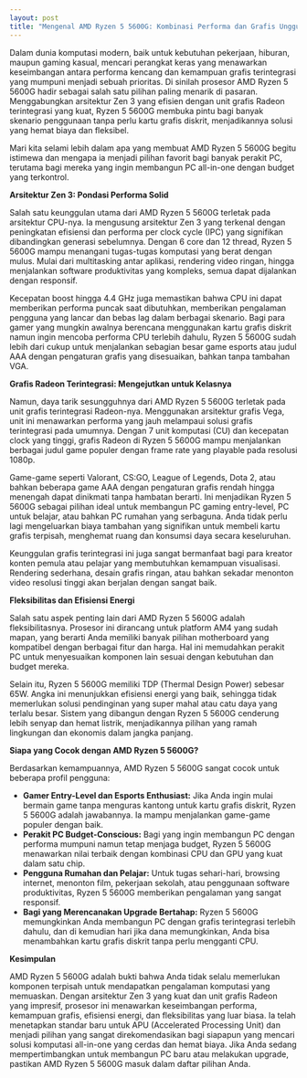 ```yaml
---
layout: post
title: "Mengenal AMD Ryzen 5 5600G: Kombinasi Performa dan Grafis Unggul"
---
```


Dalam dunia komputasi modern, baik untuk kebutuhan pekerjaan, hiburan, maupun gaming kasual, mencari perangkat keras yang menawarkan keseimbangan antara performa kencang dan kemampuan grafis terintegrasi yang mumpuni menjadi sebuah prioritas. Di sinilah prosesor AMD Ryzen 5 5600G hadir sebagai salah satu pilihan paling menarik di pasaran. Menggabungkan arsitektur Zen 3 yang efisien dengan unit grafis Radeon terintegrasi yang kuat, Ryzen 5 5600G membuka pintu bagi banyak skenario penggunaan tanpa perlu kartu grafis diskrit, menjadikannya solusi yang hemat biaya dan fleksibel.

Mari kita selami lebih dalam apa yang membuat AMD Ryzen 5 5600G begitu istimewa dan mengapa ia menjadi pilihan favorit bagi banyak perakit PC, terutama bagi mereka yang ingin membangun PC all-in-one dengan budget yang terkontrol.

**Arsitektur Zen 3: Pondasi Performa Solid**

Salah satu keunggulan utama dari AMD Ryzen 5 5600G terletak pada arsitektur CPU-nya. Ia mengusung arsitektur Zen 3 yang terkenal dengan peningkatan efisiensi dan performa per clock cycle (IPC) yang signifikan dibandingkan generasi sebelumnya. Dengan 6 core dan 12 thread, Ryzen 5 5600G mampu menangani tugas-tugas komputasi yang berat dengan mulus. Mulai dari multitasking antar aplikasi, rendering video ringan, hingga menjalankan software produktivitas yang kompleks, semua dapat dijalankan dengan responsif.

Kecepatan boost hingga 4.4 GHz juga memastikan bahwa CPU ini dapat memberikan performa puncak saat dibutuhkan, memberikan pengalaman pengguna yang lancar dan bebas lag dalam berbagai skenario. Bagi para gamer yang mungkin awalnya berencana menggunakan kartu grafis diskrit namun ingin mencoba performa CPU terlebih dahulu, Ryzen 5 5600G sudah lebih dari cukup untuk menjalankan sebagian besar game esports atau judul AAA dengan pengaturan grafis yang disesuaikan, bahkan tanpa tambahan VGA.

**Grafis Radeon Terintegrasi: Mengejutkan untuk Kelasnya**

Namun, daya tarik sesungguhnya dari AMD Ryzen 5 5600G terletak pada unit grafis terintegrasi Radeon-nya. Menggunakan arsitektur grafis Vega, unit ini menawarkan performa yang jauh melampaui solusi grafis terintegrasi pada umumnya. Dengan 7 unit komputasi (CU) dan kecepatan clock yang tinggi, grafis Radeon di Ryzen 5 5600G mampu menjalankan berbagai judul game populer dengan frame rate yang playable pada resolusi 1080p.

Game-game seperti Valorant, CS:GO, League of Legends, Dota 2, atau bahkan beberapa game AAA dengan pengaturan grafis rendah hingga menengah dapat dinikmati tanpa hambatan berarti. Ini menjadikan Ryzen 5 5600G sebagai pilihan ideal untuk membangun PC gaming entry-level, PC untuk belajar, atau bahkan PC rumahan yang serbaguna. Anda tidak perlu lagi mengeluarkan biaya tambahan yang signifikan untuk membeli kartu grafis terpisah, menghemat ruang dan konsumsi daya secara keseluruhan.

Keunggulan grafis terintegrasi ini juga sangat bermanfaat bagi para kreator konten pemula atau pelajar yang membutuhkan kemampuan visualisasi. Rendering sederhana, desain grafis ringan, atau bahkan sekadar menonton video resolusi tinggi akan berjalan dengan sangat baik.

**Fleksibilitas dan Efisiensi Energi**

Salah satu aspek penting lain dari AMD Ryzen 5 5600G adalah fleksibilitasnya. Prosesor ini dirancang untuk platform AM4 yang sudah mapan, yang berarti Anda memiliki banyak pilihan motherboard yang kompatibel dengan berbagai fitur dan harga. Hal ini memudahkan perakit PC untuk menyesuaikan komponen lain sesuai dengan kebutuhan dan budget mereka.

Selain itu, Ryzen 5 5600G memiliki TDP (Thermal Design Power) sebesar 65W. Angka ini menunjukkan efisiensi energi yang baik, sehingga tidak memerlukan solusi pendinginan yang super mahal atau catu daya yang terlalu besar. Sistem yang dibangun dengan Ryzen 5 5600G cenderung lebih senyap dan hemat listrik, menjadikannya pilihan yang ramah lingkungan dan ekonomis dalam jangka panjang.

**Siapa yang Cocok dengan AMD Ryzen 5 5600G?**

Berdasarkan kemampuannya, AMD Ryzen 5 5600G sangat cocok untuk beberapa profil pengguna:

*   **Gamer Entry-Level dan Esports Enthusiast:** Jika Anda ingin mulai bermain game tanpa menguras kantong untuk kartu grafis diskrit, Ryzen 5 5600G adalah jawabannya. Ia mampu menjalankan game-game populer dengan baik.
*   **Perakit PC Budget-Conscious:** Bagi yang ingin membangun PC dengan performa mumpuni namun tetap menjaga budget, Ryzen 5 5600G menawarkan nilai terbaik dengan kombinasi CPU dan GPU yang kuat dalam satu chip.
*   **Pengguna Rumahan dan Pelajar:** Untuk tugas sehari-hari, browsing internet, menonton film, pekerjaan sekolah, atau penggunaan software produktivitas, Ryzen 5 5600G memberikan pengalaman yang sangat responsif.
*   **Bagi yang Merencanakan Upgrade Bertahap:** Ryzen 5 5600G memungkinkan Anda membangun PC dengan grafis terintegrasi terlebih dahulu, dan di kemudian hari jika dana memungkinkan, Anda bisa menambahkan kartu grafis diskrit tanpa perlu mengganti CPU.

**Kesimpulan**

AMD Ryzen 5 5600G adalah bukti bahwa Anda tidak selalu memerlukan komponen terpisah untuk mendapatkan pengalaman komputasi yang memuaskan. Dengan arsitektur Zen 3 yang kuat dan unit grafis Radeon yang impresif, prosesor ini menawarkan keseimbangan performa, kemampuan grafis, efisiensi energi, dan fleksibilitas yang luar biasa. Ia telah menetapkan standar baru untuk APU (Accelerated Processing Unit) dan menjadi pilihan yang sangat direkomendasikan bagi siapapun yang mencari solusi komputasi all-in-one yang cerdas dan hemat biaya. Jika Anda sedang mempertimbangkan untuk membangun PC baru atau melakukan upgrade, pastikan AMD Ryzen 5 5600G masuk dalam daftar pilihan Anda.
